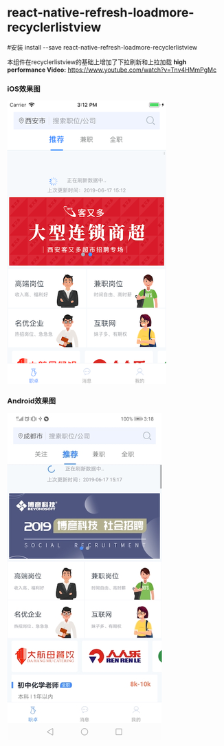 # react-native-refresh-loadmore-recyclerlistview
#安装
 install --save react-native-refresh-loadmore-recyclerlistview

 本组件在recyclerlistview的基础上增加了下拉刷新和上拉加载
 **high performance Video:** https://www.youtube.com/watch?v=Tnv4HMmPgMc

### iOS效果图
![iOS效果图](./iOS.png)

### Android效果图
![Android效果图](./Android.jpeg)
